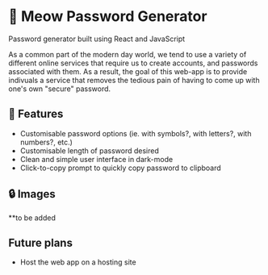 # 🎲 Meow Password Generator

Password generator built using React and JavaScript

As a common part of the modern day world, we tend to use a variety of different online services that require us to create accounts, and passwords associated with them.
As a result, the goal of this web-app is to provide indivuals a service that removes the tedious pain of having to come up with one's own "secure" password.

## 🔑 Features
- Customisable password options (ie. with symbols?, with letters?, with numbers?, etc.)
- Customisable length of password desired
- Clean and simple user interface in dark-mode
- Click-to-copy prompt to quickly copy password to clipboard

## 🔒 Images
**to be added

## Future plans
- Host the web app on a hosting site 
